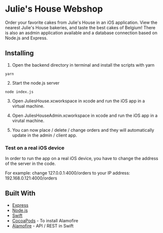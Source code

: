 # Julie's House Webshop

Order your favorite cakes from Julie's House in an iOS application. View the nearest Julie's House bakeries, and taste the best cakes of Belgium!
There is also an asdmin application available and a database connection based on Node.js and Express.

## Installing

1.  Open the backend directory in terminal and install the scripts with yarn

```
yarn
```

2.  Start the node.js server

```
node index.js
```

3.  Open JuliesHouse.xcworkspace in xcode and run the iOS app in a virtual machine.

4.  Open JuliesHouseAdmin.xcworkspace in xcode and run the iOS app in a virutal machine.

5.  You can now place / delete / change orders and they will automatically update in the admin / client app.

### Test on a real iOS device

In order to run the app on a real iOS device, you have to change the address of the server in the code.

For example: change 127.0.0.1:4000/orders to your IP address: 192.168.0.121:4000/orders

## Built With

* [Express](https://github.com/expressjs/express)
* [Node.js](https://github.com/nodejs)
* [Swift](https://github.com/apple/swift)
* [CocoaPods](https://guides.cocoapods.org/using/the-podfile.html) - To install Alamofire
* [Alamofire](https://github.com/Alamofire/Alamofire) - API / REST in Swift
